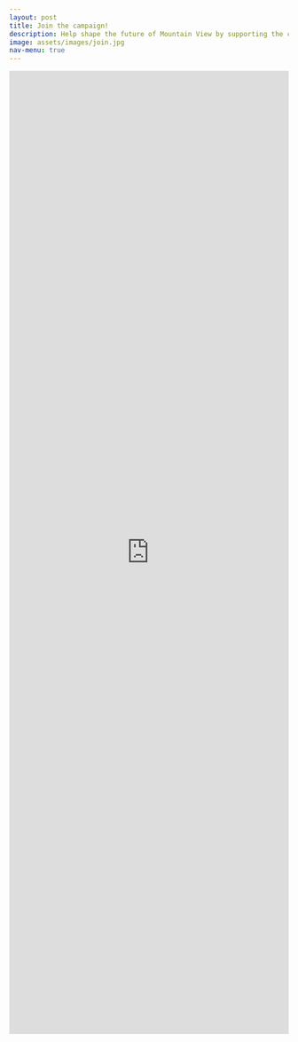 ```yaml
---
layout: post
title: Join the campaign!
description: Help shape the future of Mountain View by supporting the campaign! 
image: assets/images/join.jpg
nav-menu: true
---
```


<div class="main">
    <div class="whole">
    <div class="iframe-wrapper" width=90% max-width=900px >
        <iframe src="https://docs.google.com/forms/d/e/1FAIpQLSdm-QMZFPxwbXPCS0s4Ln--ELLASkrzk60oYKG4UEJK33yCgA/viewform?embedded=true" width="100%" height="1738" frameborder="0" marginheight="0" marginwidth="0">Loading…</iframe>
    </div>
    </div>
</div>
